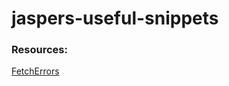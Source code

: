# jaspers-useful-snippets

### Resources:
[FetchErrors](https://learnwithparam.com/blog/how-to-handle-fetch-errors/)
